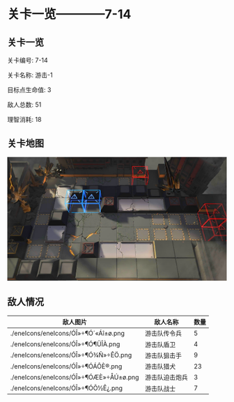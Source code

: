 # 关卡一览————7-14


## 关卡一览

关卡编号: 7-14

关卡名称: 游击-1

目标点生命值: 3

敌人总数: 51

理智消耗: 18


## 关卡地图
![7-14](./oprMap/7-14.png)

## 敌人情况

| 敌人图片 | 敌人名称 | 数量  |
|---------|-----|-----|
| ./eneIcons/eneIcons/ÓÎ»÷¶Ó´«Áî±ø.png| 游击队传令兵  |   5  |
| ./eneIcons/eneIcons/ÓÎ»÷¶Ó¶ÜÎÀ.png| 游击队盾卫  |   4  |
| ./eneIcons/eneIcons/ÓÎ»÷¶Ó¾Ñ»÷ÊÖ.png| 游击队狙击手  |   9  |
| ./eneIcons/eneIcons/ÓÎ»÷¶ÓÁÔÈ®.png| 游击队猎犬  |   23  |
| ./eneIcons/eneIcons/ÓÎ»÷¶ÓÆÈ»÷ÅÚ±ø.png| 游击队迫击炮兵  |   3  |
| ./eneIcons/eneIcons/ÓÎ»÷¶ÓÕ½Ê¿.png| 游击队战士  |   7  |
